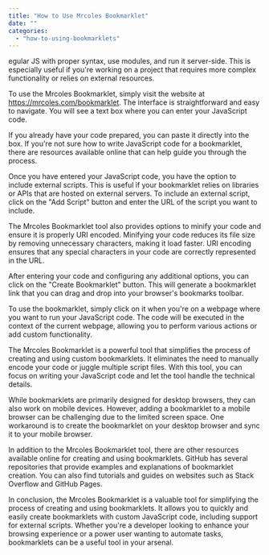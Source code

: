 ```yaml
---
title: "How to Use Mrcoles Bookmarklet"
date: ""
categories: 
  - "how-to-using-bookmarklets"
---
```


egular JS with proper syntax, use modules, and run it server-side. This is especially useful if you're working on a project that requires more complex functionality or relies on external resources.

To use the Mrcoles Bookmarklet, simply visit the website at https://mrcoles.com/bookmarklet. The interface is straightforward and easy to navigate. You will see a text box where you can enter your JavaScript code.

If you already have your code prepared, you can paste it directly into the box. If you're not sure how to write JavaScript code for a bookmarklet, there are resources available online that can help guide you through the process.

Once you have entered your JavaScript code, you have the option to include external scripts. This is useful if your bookmarklet relies on libraries or APIs that are hosted on external servers. To include an external script, click on the "Add Script" button and enter the URL of the script you want to include.

The Mrcoles Bookmarklet tool also provides options to minify your code and ensure it is properly URI encoded. Minifying your code reduces its file size by removing unnecessary characters, making it load faster. URI encoding ensures that any special characters in your code are correctly represented in the URL.

After entering your code and configuring any additional options, you can click on the "Create Bookmarklet" button. This will generate a bookmarklet link that you can drag and drop into your browser's bookmarks toolbar.

To use the bookmarklet, simply click on it when you're on a webpage where you want to run your JavaScript code. The code will be executed in the context of the current webpage, allowing you to perform various actions or add custom functionality.

The Mrcoles Bookmarklet is a powerful tool that simplifies the process of creating and using custom bookmarklets. It eliminates the need to manually encode your code or juggle multiple script files. With this tool, you can focus on writing your JavaScript code and let the tool handle the technical details.

While bookmarklets are primarily designed for desktop browsers, they can also work on mobile devices. However, adding a bookmarklet to a mobile browser can be challenging due to the limited screen space. One workaround is to create the bookmarklet on your desktop browser and sync it to your mobile browser.

In addition to the Mrcoles Bookmarklet tool, there are other resources available online for creating and using bookmarklets. GitHub has several repositories that provide examples and explanations of bookmarklet creation. You can also find tutorials and guides on websites such as Stack Overflow and GitHub Pages.

In conclusion, the Mrcoles Bookmarklet is a valuable tool for simplifying the process of creating and using bookmarklets. It allows you to quickly and easily create bookmarklets with custom JavaScript code, including support for external scripts. Whether you're a developer looking to enhance your browsing experience or a power user wanting to automate tasks, bookmarklets can be a useful tool in your arsenal.
